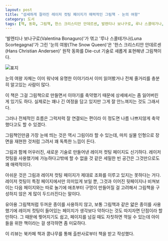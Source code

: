 ```yaml
---
layout: post
title: "섬세하게 잘라진 레이저 컷팅 페이지가 매력적인 그림책 - 눈의 여왕"
category: 도서
tags: [책, 동화, 그림책, 한스 크리스티안 안데르센, 발렌티나 보나구로, 루나 스콜테가나, 김지연, BARN, 서내, 북카페 책과 콩나무, 서평]
---
```


'발렌티나 보나구로(Valentina Bonaguro)'가 엮고
'루나 스콜테가나(Luna Scortegagna)'가 그린
'눈의 여왕(The Snow Queen)'은
'한스 크리스티안 안데르센(Hans Christian Andersen)' 원작 동화를
Die-cut 기술로 새롭게 표현해낸 그림책이다.

![표지](https://images2.imgbox.com/96/a7/8OMngpdw_o.jpg)

눈의 여왕 자체는 이미 워낙에 유명한 이야기라서
이미 읽어봤거나 전체 줄거리를 충분히 알고있는 사람이 많다.

이 책은 그걸 그림책으로 만들면서 이야기를 축약했기 때문에
상세에서는 좀 잃어버린 게 있기도 하다.
실제로는 꽤나 긴 여정을 담고 있지만 그게 잘 안느껴지는 것도 그래서다.

그러나 전체적인 흐름은 그럭저럭 잘 연결되는 편이라
이 정도면 나름 나쁘지않게 축약했다고도 할 수 있겠다.

그림책인만큼 가장 눈에 띄는 것은 역시 그림이라 할 수 있는데,
마치 실물 인형으로 장면을 재현한 것처럼 그려서 꽤 독특한 느낌이 든다.

그림과 함께 어우러진, 새로운 기술로 만들어낸 레이저 컷팅 페이지도 신기하다.
레이저 컷팅을 사용했기에 가능하다고밖에 할 수 없을 것 같은 세밀한 빈 공간은
그것만으로도 꽤 매력적이다.

아쉬운 것은 그림과 레이저 컷팅 페이지가 제대로 조화를 이루고 있지는 못하다는 거다.
레이저 컷팅이 특정 페이지에서만 의미있게 보일 뿐,
그것과 이어진 뒷페이지나 비쳐보이는 다음 페이지와는 따로 놀기에
애초부터 구멍이 만들어질 걸 고려해서 그림책을 구성하지 않은 게 많이 두드러진다는 말이다.

유아용 그림책처럼 두꺼운 종이를 사용하지 않고,
보통 그림책과 같은 얇은 종이를 사용했기에
레이저 컷팅이 들어있는 페이지가 생각보다 약하다는 것도 따지자면 단점이라 할 만하다.
그 때문에 찢어지기도 쉽고, 페이지를 넘길 때도 자칫하면 꺽일 수 있는데
아이들을 위한 책이라는 걸 생각하면 좀 미묘하다.



<div class="im im-info">
이 리뷰는 북카페 책과 콩나무를 통해 출판사로부터 책을 받고 작성했다.
</div>
